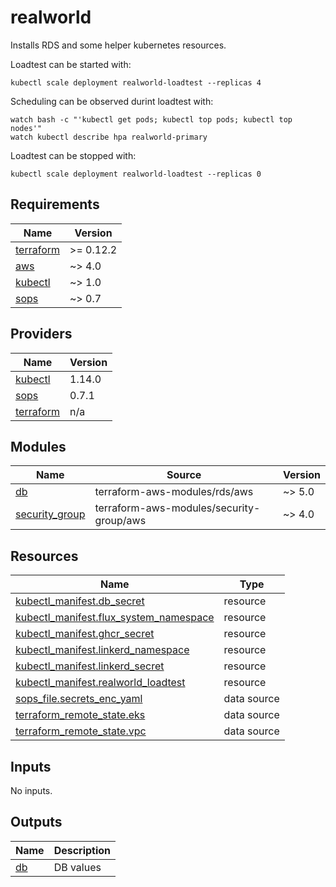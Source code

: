 # realworld
Installs RDS and some helper kubernetes resources.

Loadtest can be started with:
```
kubectl scale deployment realworld-loadtest --replicas 4
```

Scheduling can be observed durint loadtest with:
```
watch bash -c "'kubectl get pods; kubectl top pods; kubectl top nodes'"
watch kubectl describe hpa realworld-primary
```

Loadtest can be stopped with:
```
kubectl scale deployment realworld-loadtest --replicas 0
```


<!-- BEGINNING OF PRE-COMMIT-TERRAFORM DOCS HOOK -->
## Requirements

| Name | Version |
|------|---------|
| <a name="requirement_terraform"></a> [terraform](#requirement\_terraform) | >= 0.12.2 |
| <a name="requirement_aws"></a> [aws](#requirement\_aws) | ~> 4.0 |
| <a name="requirement_kubectl"></a> [kubectl](#requirement\_kubectl) | ~> 1.0 |
| <a name="requirement_sops"></a> [sops](#requirement\_sops) | ~> 0.7 |

## Providers

| Name | Version |
|------|---------|
| <a name="provider_kubectl"></a> [kubectl](#provider\_kubectl) | 1.14.0 |
| <a name="provider_sops"></a> [sops](#provider\_sops) | 0.7.1 |
| <a name="provider_terraform"></a> [terraform](#provider\_terraform) | n/a |

## Modules

| Name | Source | Version |
|------|--------|---------|
| <a name="module_db"></a> [db](#module\_db) | terraform-aws-modules/rds/aws | ~> 5.0 |
| <a name="module_security_group"></a> [security\_group](#module\_security\_group) | terraform-aws-modules/security-group/aws | ~> 4.0 |

## Resources

| Name | Type |
|------|------|
| [kubectl_manifest.db_secret](https://registry.terraform.io/providers/gavinbunney/kubectl/latest/docs/resources/manifest) | resource |
| [kubectl_manifest.flux_system_namespace](https://registry.terraform.io/providers/gavinbunney/kubectl/latest/docs/resources/manifest) | resource |
| [kubectl_manifest.ghcr_secret](https://registry.terraform.io/providers/gavinbunney/kubectl/latest/docs/resources/manifest) | resource |
| [kubectl_manifest.linkerd_namespace](https://registry.terraform.io/providers/gavinbunney/kubectl/latest/docs/resources/manifest) | resource |
| [kubectl_manifest.linkerd_secret](https://registry.terraform.io/providers/gavinbunney/kubectl/latest/docs/resources/manifest) | resource |
| [kubectl_manifest.realworld_loadtest](https://registry.terraform.io/providers/gavinbunney/kubectl/latest/docs/resources/manifest) | resource |
| [sops_file.secrets_enc_yaml](https://registry.terraform.io/providers/carlpett/sops/latest/docs/data-sources/file) | data source |
| [terraform_remote_state.eks](https://registry.terraform.io/providers/hashicorp/terraform/latest/docs/data-sources/remote_state) | data source |
| [terraform_remote_state.vpc](https://registry.terraform.io/providers/hashicorp/terraform/latest/docs/data-sources/remote_state) | data source |

## Inputs

No inputs.

## Outputs

| Name | Description |
|------|-------------|
| <a name="output_db"></a> [db](#output\_db) | DB values |
<!-- END OF PRE-COMMIT-TERRAFORM DOCS HOOK -->